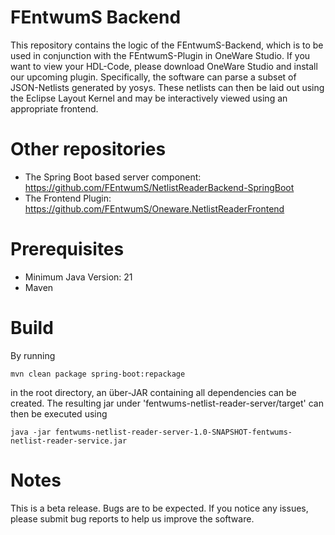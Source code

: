 # FEntwumS Backend

This repository contains the logic of the FEntwumS-Backend, which is to be used in conjunction with the FEntwumS-Plugin
in OneWare Studio. If you want to view your HDL-Code, please download OneWare Studio and install our upcoming plugin.
Specifically, the software can parse a subset of JSON-Netlists generated by yosys. These netlists can then be laid out
using the Eclipse Layout Kernel and may be interactively viewed using an appropriate frontend.

# Other repositories

- The Spring Boot based server component: https://github.com/FEntwumS/NetlistReaderBackend-SpringBoot
- The Frontend Plugin: https://github.com/FEntwumS/Oneware.NetlistReaderFrontend

# Prerequisites

- Minimum Java Version: 21
- Maven

# Build

By running

```
mvn clean package spring-boot:repackage
```

in the root directory, an über-JAR containing all dependencies can be created. The resulting jar under
'fentwums-netlist-reader-server/target' can then be executed using 

```
java -jar fentwums-netlist-reader-server-1.0-SNAPSHOT-fentwums-netlist-reader-service.jar
```
# Notes

This is a beta release. Bugs are to be expected. If you notice any issues, please submit bug reports to help us improve
the software.
